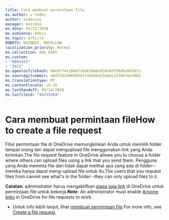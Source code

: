 ```yaml
---
title: Cara membuat permintaan file
ms.author: v-todmc
author: todmccoy
manager: mnirkhe
ms.date: 04/21/2020
ms.audience: Admin
ms.topic: article
ROBOTS: NOINDEX, NOFOLLOW
localization_priority: Normal
ms.collection: Adm_O365
ms.custom:
- "9001432"
- "3413"
ms.openlocfilehash: 68e9774e188df3da83848e03de93f98d6a9df851
ms.sourcegitcommit: e6d73d240669342fde9d4d25b0ee2838b7e43965
ms.translationtype: MT
ms.contentlocale: id-ID
ms.lasthandoff: 05/14/2020
ms.locfileid: "44235264"
---
```

# <a name="how-to-create-a-file-request"></a><span data-ttu-id="56b89-102">Cara membuat permintaan file</span><span class="sxs-lookup"><span data-stu-id="56b89-102">How to create a file request</span></span>

<span data-ttu-id="56b89-103">Fitur permintaan file di OneDrive memungkinkan Anda untuk memilih folder tempat orang lain dapat mengupload file menggunakan link yang Anda kirimkan.</span><span class="sxs-lookup"><span data-stu-id="56b89-103">The file request feature in OneDrive allows you to choose a folder where others can upload files using a link that you send them.</span></span> <span data-ttu-id="56b89-104">Pengguna yang Anda meminta file dari tidak dapat melihat apa yang ada di folder--mereka hanya dapat meng-upload file untuk itu.</span><span class="sxs-lookup"><span data-stu-id="56b89-104">The users that you request files from cannot see what's in the folder--they can only upload files to it.</span></span>

<span data-ttu-id="56b89-105">**Catatan**: administrator harus mengaktifkan [siapa saja link](https://docs.microsoft.com/sharepoint/turn-external-sharing-on-or-off) di OneDrive untuk permintaan file untuk bekerja.</span><span class="sxs-lookup"><span data-stu-id="56b89-105">**Note**: An administrator must enable [Anyone links](https://docs.microsoft.com/sharepoint/turn-external-sharing-on-or-off) in OneDrive for file requests to work.</span></span>

- <span data-ttu-id="56b89-106">Untuk info lebih lanjut, lihat [membuat permintaan file](https://support.office.com/article/create-a-file-request-f54aa7f8-2589-4421-b351-d415fc3b83af).</span><span class="sxs-lookup"><span data-stu-id="56b89-106">For more info, see [Create a file request](https://support.office.com/article/create-a-file-request-f54aa7f8-2589-4421-b351-d415fc3b83af).</span></span>
